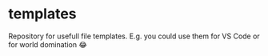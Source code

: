 # templates
Repository for usefull file templates. E.g. you could use them for VS Code or for world domination 😂
